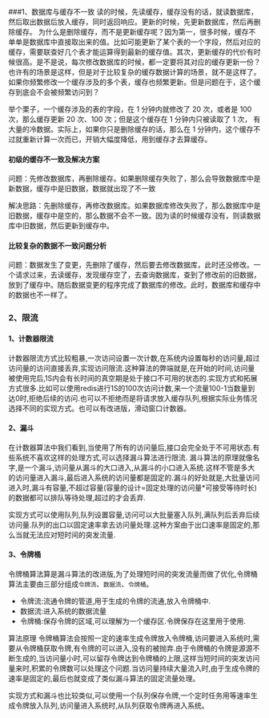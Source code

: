 ###1、数据库与缓存不一致
读的时候，先读缓存，缓存没有的话，就读数据库，然后取出数据后放入缓存，同时返回响应。更新的时候，先更新数据库，然后再删除缓存。
为什么是删除缓存，而不是更新缓存呢？因为第一，很多时候，缓存不单单是数据库中直接取出来的值。比如可能更新了某个表的一个字段，然后对应的缓存，需要联查好几个表才能运算得到最新的缓存值。其次，更新缓存的代价有时候很高。是不是说，每次修改数据库的时候，都一定要将其对应的缓存更新一份？也许有的场景是这样，但是对于比较复杂的缓存数据计算的场景，就不是这样了。如果你频繁修改一个缓存涉及的多个表，缓存也频繁更新。但是问题在于，这个缓存到底会不会被频繁访问到？

举个栗子，一个缓存涉及的表的字段，在 1 分钟内就修改了 20 次，或者是 100 次，那么缓存更新 20 次、100 次；但是这个缓存在 1 分钟内只被读取了 1 次，
有大量的冷数据。实际上，如果你只是删除缓存的话，那么在 1 分钟内，这个缓存不过就重新计算一次而已，开销大幅度降低，用到缓存才去算缓存。

#### 初级的缓存不一致及解决方案

问题：先修改数据库，再删除缓存。如果删除缓存失败了，那么会导致数据库中是新数据，缓存中是旧数据，数据就出现了不一致

解决思路：先删除缓存，再修改数据库。如果数据库修改失败了，那么数据库中是旧数据，缓存中是空的，那么数据不会不一致。因为读的时候缓存没有，则读数据库中旧数据，然后更新到缓存中。

#### 比较复杂的数据不一致问题分析

问题：数据发生了变更，先删除了缓存，然后要去修改数据库，此时还没修改。一个请求过来，去读缓存，发现缓存空了，去查询数据库，查到了修改前的旧数据，放到了缓存中。随后数据变更的程序完成了数据库的修改。此时，数据库和缓存中的数据也不一样了。

### 2、限流

#### 1、计数器限流	

计数器限流方式比较粗暴,一次访问设置一次计数,在系统内设置每秒的访问量,超过访问量的访问直接丢弃,实现访问限流.这种算法的弊端就是,在开始的时间,访问量被使用完后,1S内会有长时间的真空期是处于接口不可用的状态的.实现方式和拓展方式很多.比如可以使用redis进行1S的100次访问计数,来一个流量100-1当数量到达0时,拒绝后续的访问.也可以不拒绝而是将请求放入缓存队列,根据实际业务情况选择不同的实现方式。也可以有改进版，滑动窗口计数器。

#### 2、漏斗

在计数器算法中我们看到,当使用了所有的访问量后,接口会完全处于不可用状态.有些系统不喜欢这样的处理方式,可以选择漏斗算法进行限流. 漏斗算法的原理就像名字,是一个漏斗,访问量从漏斗的大口进入,从漏斗的小口进入系统.这样不管是多大的访问量进入漏斗,最后进入系统的访问量都是固定的.漏斗的好处就是,大批量访问进入时,漏斗有容量,不超过容量(容量的设计=固定处理的访问量*可接受等待时长)的数据都可以排队等待处理,超过的才会丢弃.

实现方式可以使用队列,队列设置容量,访问可以大批量塞入队列,满队列后丢弃后续访问量.队列的出口以固定速率拿去访问量处理.这种方案由于出口速率是固定的,那么当就无法应对短时间的突发流量.

#### 3、令牌桶

令牌桶算法算是漏斗算法的改进版,为了处理短时间的突发流量而做了优化,令牌桶算法主要由三部分组成`令牌流`、`数据流`、`令牌桶`。

- 令牌流:流通令牌的管道,用于生成的令牌的流通,放入令牌桶中.
- 数据流:进入系统的数据流量
- 令牌桶:保存令牌的区域,可以理解为一个缓存区.令牌保存在这里用于使用.

算法原理 令牌桶算法会按照一定的速率生成令牌放入令牌桶,访问要进入系统时,需要从令牌桶获取令牌,有令牌的可以进入,没有的被抛弃.由于令牌桶的令牌是源源不断生成的,当访问量小时,可以留存令牌达到令牌桶的上限,这样当短时间的突发访问量来时,积累的令牌数可以处理这个问题.当访问量持续大量流入时,由于生成令牌的速率是固定的,最后也就变成了类似漏斗算法的固定流量处理。

实现方式和漏斗也比较类似,可以使用一个队列保存令牌,一个定时任务用等速率生成令牌放入队列,访问量进入系统时,从队列获取令牌再进入系统。